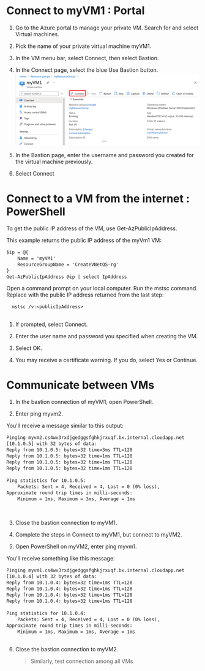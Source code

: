 # Connect to myVM1 : Portal
1. Go to the Azure portal to manage your private VM. Search for and select Virtual machines.

2. Pick the name of your private virtual machine myVM1.

3. In the VM menu bar, select Connect, then select Bastion.

4. In the Connect page, select the blue Use Bastion button.
![picture alt](https://github.com/priyal-agrawal/Tech_Challenges/blob/67d0330d80c389acc76b69da5c077108d92594ce/Challenge%201/images/connect-to-virtual-machine.png)
5. In the Bastion page, enter the username and password you created for the virtual machine previously.

6. Select Connect

# Connect to a VM from the internet : PowerShell
To get the public IP address of the VM, use Get-AzPublicIpAddress.

This example returns the public IP address of the myVm1 VM:
```
$ip = @{
    Name = 'myVM1'
    ResourceGroupName = 'CreateVNetQS-rg'
}
Get-AzPublicIpAddress @ip | select IpAddress
```
Open a command prompt on your local computer. Run the mstsc command. Replace <publicIpAddress> with the public IP address returned from the last step:

``` 
  mstsc /v:<publicIpAddress>
  
```

1. If prompted, select Connect.

2. Enter the user name and password you specified when creating the VM.

3. Select OK.

4. You may receive a certificate warning. If you do, select Yes or Continue.


# Communicate between VMs
    
1. In the bastion connection of myVM1, open PowerShell.

2. Enter ping myvm2.

You'll receive a message similar to this output:
```
Pinging myvm2.cs4wv3rxdjgedggsfghkjrxuqf.bx.internal.cloudapp.net [10.1.0.5] with 32 bytes of data:
Reply from 10.1.0.5: bytes=32 time=3ms TTL=128
Reply from 10.1.0.5: bytes=32 time=1ms TTL=128
Reply from 10.1.0.5: bytes=32 time=1ms TTL=128
Reply from 10.1.0.5: bytes=32 time=1ms TTL=128

Ping statistics for 10.1.0.5:
    Packets: Sent = 4, Received = 4, Lost = 0 (0% loss),
Approximate round trip times in milli-seconds:
    Minimum = 1ms, Maximum = 3ms, Average = 1ms
    
    
 ```
    
3. Close the bastion connection to myVM1.

4. Complete the steps in Connect to myVM1, but connect to myVM2.

5. Open PowerShell on myVM2, enter ping myvm1.

You'll receive something like this message:
```
Pinging myvm1.cs4wv3rxdjgedggsfghkjrxuqf.bx.internal.cloudapp.net [10.1.0.4] with 32 bytes of data:
Reply from 10.1.0.4: bytes=32 time=1ms TTL=128
Reply from 10.1.0.4: bytes=32 time=1ms TTL=128
Reply from 10.1.0.4: bytes=32 time=1ms TTL=128
Reply from 10.1.0.4: bytes=32 time=1ms TTL=128

Ping statistics for 10.1.0.4:
    Packets: Sent = 4, Received = 4, Lost = 0 (0% loss),
Approximate round trip times in milli-seconds:
    Minimum = 1ms, Maximum = 1ms, Average = 1ms
    
```
6. Close the bastion connection to myVM2.

    >Similarly, test connection among all VMs
